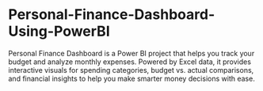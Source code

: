 # Personal-Finance-Dashboard-Using-PowerBI
Personal Finance Dashboard is a Power BI project that helps you track your budget and analyze monthly expenses. Powered by Excel data, it provides interactive visuals for spending categories, budget vs. actual comparisons, and financial insights to help you make smarter money decisions with ease.
